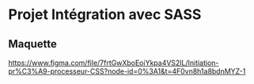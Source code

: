 # Projet Intégration avec SASS

## Maquette

https://www.figma.com/file/7frtGwXboEoiYkpa4VS2lL/Initiation-pr%C3%A9-processeur-CSS?node-id=0%3A1&t=4F0vn8h1a8bdnMYZ-1
